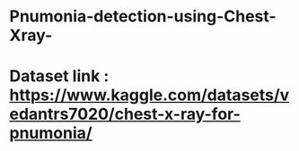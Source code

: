 # Pnumonia-detection-using-Chest-Xray-
# Dataset link : https://www.kaggle.com/datasets/vedantrs7020/chest-x-ray-for-pnumonia/
